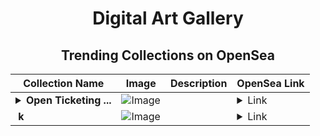 <div align="center">

# Digital Art Gallery

## Trending Collections on OpenSea

| Collection Name                       | Image                                                                                     | Description                       | OpenSea Link                                                                                          |
|---------------------------------------|-------------------------------------------------------------------------------------------|-----------------------------------|--------------------------------------------------------------------------------------------------------|
| **<details><summary>Open Ticketing ...</summary>Open Ticketing Ecosystem Event 9882</details>** | ![Image](https://i.seadn.io/s/raw/files/ad4b567b5e819f5eb9dc8588aeb6896f.png?w=500&auto=format?w=200&auto=format) |  | <details><summary>Link</summary>[Open Ticketing Ecosystem Event 9882](https://opensea.io/collection/open-ticketing-ecosystem-event-9882)</details> |
| **­ k** | ![Image](https://i.seadn.io/s/raw/files/01ad4e3551563a9aa9deba5f9fbf93e6.png?w=500&auto=format?w=200&auto=format) |  | <details><summary>Link</summary>[­ k](https://opensea.io/collection/k-538)</details> |

</div>